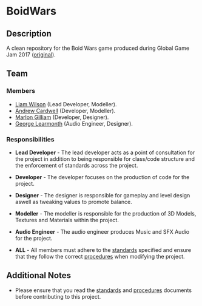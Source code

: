 # BoidWars
## Description
A clean repository for the Boid Wars game produced during Global Game Jam 2017 ([original](https://github.com/necronDOW/GGJ17_Project8761)).

## Team
### Members
* [Liam Wilson](https://github.com/necronDOW) (Lead Developer, Modeller).
* [Andrew Cardwell](https://github.com/Andze) (Developer, Modeller).
* [Marlon Gilliam](https://github.com/Marly1995) (Developer, Designer).
* [George Learmonth](https://github.com/Leiwaan) (Audio Engineer, Designer).

### Responsibilities
* **Lead Developer** - The lead developer acts as a point of consultation for the project in addition to being responsible for class/code structure and the enforcement of standards across the project.
* **Developer** - The developer focuses on the production of code for the project.
* **Designer** - The designer is responsible for gameplay and level design aswell as tweaking values to promote balance.
* **Modeller** - The modeller is responsible for the production of 3D Models, Textures and Materials within the project.
* **Audio Engineer** - The audio engineer produces Music and SFX Audio for the project.

* **ALL** - All members must adhere to the [standards](https://github.com/necronDOW/BoidWars/blob/master/Standards.md) specified and ensure that they follow the correct [procedures](https://github.com/necronDOW/BoidWars/blob/master/Procedures.md) when modifying the project.

## Additional Notes
* Please ensure that you read the [standards](https://github.com/necronDOW/BoidWars/blob/master/Standards.md) and [procedures](https://github.com/necronDOW/BoidWars/blob/master/Procedures.md) documents before contributing to this project.
